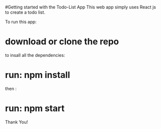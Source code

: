 #Getting started with the Todo-List App
This web app simply uses React js to create a todo list.

To run this app:
# download or clone the repo
to insall all the dependencies:
# run: npm install
then :
# run: npm start

Thank You!